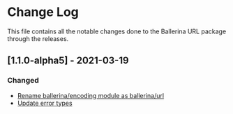 # Change Log
This file contains all the notable changes done to the Ballerina URL package through the releases.

## [1.1.0-alpha5] - 2021-03-19

### Changed
- [Rename ballerina/encoding module as ballerina/url](https://github.com/ballerina-platform/module-ballerina-url/pull/88)
- [Update error types](hhttps://github.com/ballerina-platform/module-ballerina-url/pull/89)
